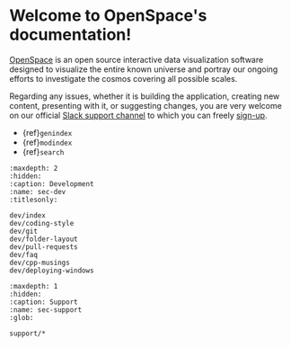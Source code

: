 # Welcome to OpenSpace's documentation!

[OpenSpace](https://openspaceproject.com) is an open source interactive data visualization software designed to visualize the entire known universe and portray our ongoing efforts to investigate the cosmos covering all possible scales.

Regarding any issues, whether it is building the application, creating new content, presenting with it, or suggesting changes, you are very welcome on our official [Slack support channel](https://openspacesupport.slack.com) to which you can freely [sign-up](https://join.slack.com/t/openspacesupport/shared_invite/enQtMjUxNzUyMTQ1ODQxLTRmNDI1YTA4ODkzODUyODE0YjIzODU0NWU1NGY1NWIzZDUzMDgwM2VkYmE1ZGY3MmU2OWI5NzhlN2U3NWU2NTQ).

* {ref}`genindex`
* {ref}`modindex`
* {ref}`search`

```{toctree}
:maxdepth: 2
:hidden:
:caption: Development
:name: sec-dev
:titlesonly:

dev/index
dev/coding-style
dev/git
dev/folder-layout
dev/pull-requests
dev/faq
dev/cpp-musings
dev/deploying-windows
```

```{toctree}
:maxdepth: 1
:hidden:
:caption: Support
:name: sec-support
:glob:

support/*

```
